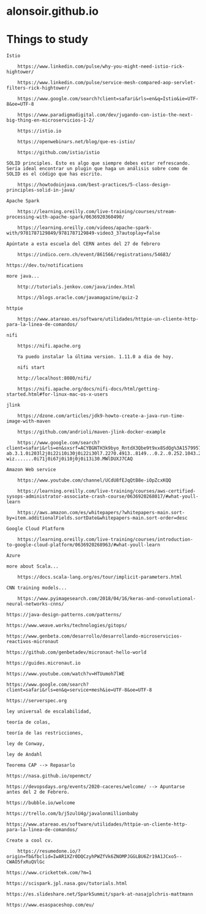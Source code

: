 # alonsoir.github.io

# Things to study

	Istio

		https://www.linkedin.com/pulse/why-you-might-need-istio-rick-hightower/

		https://www.linkedin.com/pulse/service-mesh-compared-aop-servlet-filters-rick-hightower/

		https://www.google.com/search?client=safari&rls=en&q=Istio&ie=UTF-8&oe=UTF-8

		https://www.paradigmadigital.com/dev/jugando-con-istio-the-next-big-thing-en-microservicios-1-2/

		https://istio.io

		https://openwebinars.net/blog/que-es-istio/

		https://github.com/istio/istio

	SOLID principles. Esto es algo que siempre debes estar refrescando. Sería ideal encontrar un plugin que haga un análisis sobre como de SOLID es el código que has escrito.

		https://howtodoinjava.com/best-practices/5-class-design-principles-solid-in-java/

	Apache Spark

		https://learning.oreilly.com/live-training/courses/stream-processing-with-apache-spark/0636920360490/

		https://learning.oreilly.com/videos/apache-spark-with/9781787129849/9781787129849-video3_3?autoplay=false

	Apúntate a esta escuela del CERN antes del 27 de febrero

		https://indico.cern.ch/event/861566/registrations/54683/

	https://dev.to/notifications

	more java...

		http://tutorials.jenkov.com/java/index.html

		https://blogs.oracle.com/javamagazine/quiz-2

	httpie

		https://www.atareao.es/software/utilidades/httpie-un-cliente-http-para-la-linea-de-comandos/

	nifi

		https://nifi.apache.org

		Ya puedo instalar la última version. 1.11.0 a dia de hoy.

		nifi start

		http://localhost:8080/nifi/

		https://nifi.apache.org/docs/nifi-docs/html/getting-started.html#for-linux-mac-os-x-users

	jlink

		https://dzone.com/articles/jdk9-howto-create-a-java-run-time-image-with-maven

		https://github.com/andrioli/maven-jlink-docker-example

		https://www.google.com/search?client=safari&rls=en&sxsrf=ACYBGNTH3k9byo_RntdX3Qbe9t9xx8SdQg%3A1579957807921&ei=Lz4sXtTlN_uJjLsPl4WgkAg&q=jlink+maven+example&oq=jlink+maven&gs_l=psy-ab.3.1.0i203l2j0i22i10i30j0i22i30l7.2270.4913..8149...0.2..0.252.1043.2j2j2......0....1..gws-wiz.......0i71j0i67j0i10j0j0i13i30.MWlDUXJ7CAQ

	Amazon Web service

		https://www.youtube.com/channel/UCdU8fEJqQtB8e-iOpZcxKQQ

		https://learning.oreilly.com/live-training/courses/aws-certified-sysops-administrator-associate-crash-course/0636920268017/#what-youll-learn

		https://aws.amazon.com/es/whitepapers/?whitepapers-main.sort-by=item.additionalFields.sortDate&whitepapers-main.sort-order=desc

	Google Cloud Platform

		https://learning.oreilly.com/live-training/courses/introduction-to-google-cloud-platform/0636920268963/#what-youll-learn

	Azure

	more about Scala...

		https://docs.scala-lang.org/es/tour/implicit-parameters.html

	CNN training models...
	
		https://www.pyimagesearch.com/2018/04/16/keras-and-convolutional-neural-networks-cnns/

	https://java-design-patterns.com/patterns/

	https://www.weave.works/technologies/gitops/

	https://www.genbeta.com/desarrollo/desarrollando-microservicios-reactivos-micronaut

	https://github.com/genbetadev/micronaut-hello-world

	https://guides.micronaut.io

	https://www.youtube.com/watch?v=HTUumoh7lWE

	https://www.google.com/search?client=safari&rls=en&q=service+mesh&ie=UTF-8&oe=UTF-8

	https://serverspec.org

	ley universal de escalabilidad, 

	teoría de colas, 

	teoría de las restricciones, 

	ley de Conway, 

	ley de Andahl

	Teorema CAP --> Repasarlo

	https://nasa.github.io/openmct/

	https://devopsdays.org/events/2020-caceres/welcome/ --> Apuntarse antes del 2 de Febrero.

	https://bubble.io/welcome

	https://trello.com/b/j5zulU4g/javalonmillionbaby

	https://www.atareao.es/software/utilidades/httpie-un-cliente-http-para-la-linea-de-comandos/

	Create a cool cv.
	
		https://resumedone.io/?origin=fb&fbclid=IwAR1XZr0DQCzyhPWZfVk6ZNOMPJGGLBU6Zr19A1JCxo5--CWAO5fxRuQVlGc

	https://www.crickettek.com/?m=1

	https://scispark.jpl.nasa.gov/tutorials.html

	https://es.slideshare.net/SparkSummit/spark-at-nasajplchris-mattmann

	https://www.esaspaceshop.com/eu/




